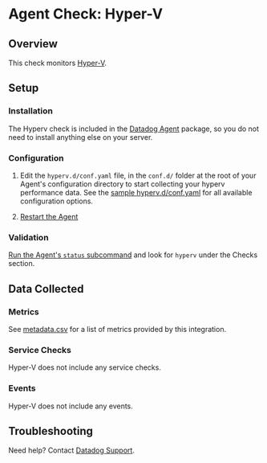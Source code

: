 # Agent Check: Hyper-V

## Overview

This check monitors [Hyper-V][1].

## Setup

### Installation

The Hyperv check is included in the [Datadog Agent][2] package, so you do not
need to install anything else on your server.

### Configuration

1. Edit the `hyperv.d/conf.yaml` file, in the `conf.d/` folder at the root of your
   Agent's configuration directory to start collecting your hyperv performance data.
   See the [sample hyperv.d/conf.yaml][2] for all available configuration options.

2. [Restart the Agent][3]

### Validation

[Run the Agent's `status` subcommand][4] and look for `hyperv` under the Checks section.

## Data Collected

### Metrics

See [metadata.csv][5] for a list of metrics provided by this integration.

### Service Checks

Hyper-V does not include any service checks.

### Events

Hyper-V does not include any events.

## Troubleshooting

Need help? Contact [Datadog Support][6].

[1]: https://docs.microsoft.com/en-us/windows-server/virtualization/hyper-v/hyper-v-on-windows-server
[2]: https://github.com/DataDog/integrations-core/blob/master/hyperv/datadog_checks/hyperv/data/conf.yaml.example
[3]: https://docs.datadoghq.com/agent/faq/agent-commands/#start-stop-restart-the-agent
[4]: https://docs.datadoghq.com/agent/faq/agent-commands/#agent-status-and-information
[5]: https://github.com/DataDog/integrations-core/blob/master/hyperv/metadata.csv
[6]: https://docs.datadoghq.com/help/
